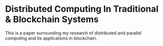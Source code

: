 # Distributed Computing In Traditional & Blockchain Systems

This is a paper surrounding my research of distributed and parallel computing and its applications in blockchain.
